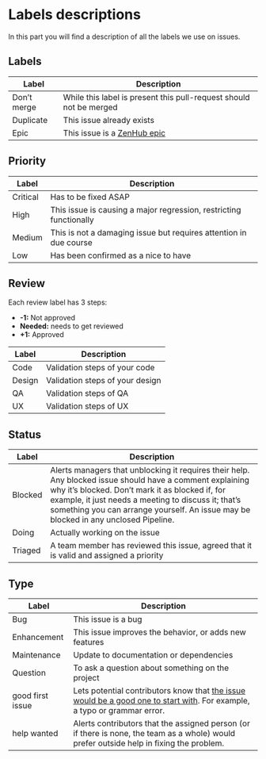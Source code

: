 # Labels descriptions

In this part you will find a description of all the labels we use on issues.

## Labels

| Label       | Description                                                                              |
| -----       | -----------                                                                              |
| Don’t merge | While this label is present this pull-request should not be merged                       |
| Duplicate   | This issue already exists                                                                |
| Epic        | This issue is a [ZenHub epic](https://www.zenhub.com/blog/working-with-epics-in-github/) |

## Priority

| Label    | Description                                                        |
| ----     | ---                                                                |
| Critical | Has to be fixed ASAP                                               |
| High     | This issue is causing a major regression, restricting functionally |
| Medium   | This is not a damaging issue but requires attention in due course  |
| Low      | Has been confirmed as a nice to have                               |

## Review

Each review label has 3 steps:
* **-1:** Not approved
* **Needed:** needs to get reviewed
* **+1:** Approved

| Label  | Description                     |
| ----   | ---                             |
| Code   | Validation steps of your code   |
| Design | Validation steps of your design |
| QA     | Validation steps of QA          |
| UX     | Validation steps of UX          |

## Status

| Label   | Description                                                                            |
| ----    | ---                                                                                    |
| Blocked | Alerts managers that unblocking it requires their help. Any blocked issue should have a comment explaining why it’s blocked. Don’t mark it as blocked if, for example, it just needs a meeting to discuss it; that’s something you can arrange yourself. An issue may be blocked in any unclosed Pipeline. |
| Doing   | Actually working on the issue                                                          |
| Triaged | A team member has reviewed this issue, agreed that it is valid and assigned a priority |

## Type

| Label       | Description                                            |
| ----        | ---                                                    |
| Bug         | This issue is a bug                                    |
| Enhancement | This issue improves the behavior, or adds new features |
| Maintenance | Update to documentation or dependencies                |
| Question    | To ask a question about something on the project       |
| good first issue | Lets potential contributors know that [the issue would be a good one to start with](https://help.github.com/articles/helping-new-contributors-find-your-project-with-labels/). For example, a typo or grammar error. |
| help wanted | Alerts contributors that the assigned person (or if there is none, the team as a whole) would prefer outside help in fixing the problem. |
